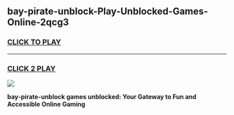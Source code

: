 
## bay-pirate-unblock-Play-Unblocked-Games-Online-2qcg3
<h3>
<a href="https://premium76.site?title=bay-pirate-unblock&ref=25A">CLICK TO PLAY</a></h3>
<hr>

<h3>
<a href="https://premium76.site?title=bay-pirate-unblock&ref=25A">CLICK 2 PLAY</a>
  
</h3>

<a href="https://premium76.site?title=bay-pirate-unblock&ref=25A"><img src="https://clearcache.store/games.png"></a>


**bay-pirate-unblock games unblocked: Your Gateway to Fun and Accessible Online Gaming**
